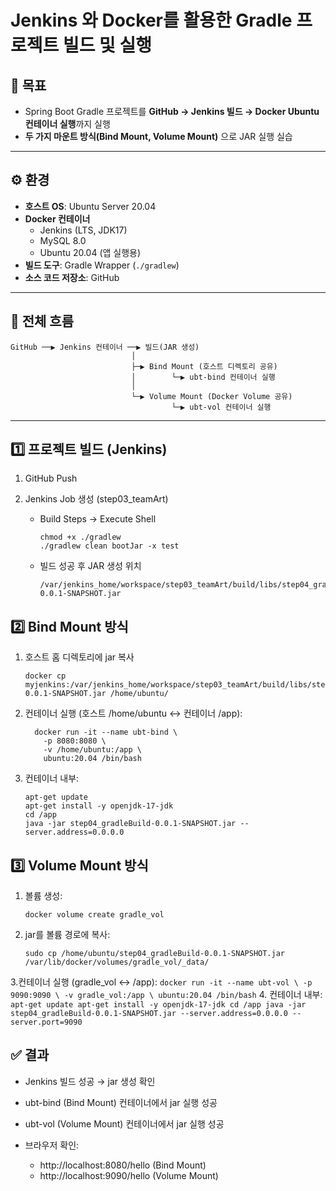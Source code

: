 # Jenkins 와 Docker를 활용한 Gradle 프로젝트 빌드 및 실행

## 📌 목표
- Spring Boot Gradle 프로젝트를 **GitHub → Jenkins 빌드 → Docker Ubuntu 컨테이너 실행**까지 실행
- **두 가지 마운트 방식(Bind Mount, Volume Mount)** 으로 JAR 실행 실습

---

## ⚙️ 환경
- **호스트 OS**: Ubuntu Server 20.04  
- **Docker 컨테이너**
  - Jenkins (LTS, JDK17)
  - MySQL 8.0
  - Ubuntu 20.04 (앱 실행용)
- **빌드 도구**: Gradle Wrapper (`./gradlew`)
- **소스 코드 저장소**: GitHub

---

## 🚀 전체 흐름
```
GitHub ──▶ Jenkins 컨테이너 ──▶ 빌드(JAR 생성)
                           │
                           ├─▶ Bind Mount (호스트 디렉토리 공유)
                           │        └─▶ ubt-bind 컨테이너 실행
                           │
                           └─▶ Volume Mount (Docker Volume 공유)
                                    └─▶ ubt-vol 컨테이너 실행
```
---
## 1️⃣ 프로젝트 빌드 (Jenkins)

1. GitHub Push

2. Jenkins Job 생성 (step03_teamArt)
    - Build Steps → Execute Shell
      ```
      chmod +x ./gradlew
      ./gradlew clean bootJar -x test
      ```
  
    - 빌드 성공 후 JAR 생성 위치
      ```
      /var/jenkins_home/workspace/step03_teamArt/build/libs/step04_gradleBuild-0.0.1-SNAPSHOT.jar
      ```

## 2️⃣ Bind Mount 방식

1. 호스트 홈 디렉토리에 jar 복사
    ```
    docker cp myjenkins:/var/jenkins_home/workspace/step03_teamArt/build/libs/step04_gradleBuild-0.0.1-SNAPSHOT.jar /home/ubuntu/
    ```
2. 컨테이너 실행 (호스트 /home/ubuntu ↔ 컨테이너 /app):
    ```
      docker run -it --name ubt-bind \
        -p 8080:8080 \
        -v /home/ubuntu:/app \
        ubuntu:20.04 /bin/bash
    ```

3. 컨테이너 내부:
    ```
    apt-get update
    apt-get install -y openjdk-17-jdk
    cd /app
    java -jar step04_gradleBuild-0.0.1-SNAPSHOT.jar --server.address=0.0.0.0
    ```
    
## 3️⃣ Volume Mount 방식

1. 볼륨 생성:
    ```
    docker volume create gradle_vol
    ```
2. jar를 볼륨 경로에 복사:
    ```
    sudo cp /home/ubuntu/step04_gradleBuild-0.0.1-SNAPSHOT.jar /var/lib/docker/volumes/gradle_vol/_data/
    ```
3.컨테이너 실행 (gradle_vol ↔ /app):
    ```
    docker run -it --name ubt-vol \
      -p 9090:9090 \
      -v gradle_vol:/app \
      ubuntu:20.04 /bin/bash
    ```
4. 컨테이너 내부:
    ```
    apt-get update
    apt-get install -y openjdk-17-jdk
    cd /app
    java -jar step04_gradleBuild-0.0.1-SNAPSHOT.jar --server.address=0.0.0.0 --server.port=9090
    ```
    
## ✅ 결과

- Jenkins 빌드 성공 → jar 생성 확인
- ubt-bind (Bind Mount) 컨테이너에서 jar 실행 성공
- ubt-vol (Volume Mount) 컨테이너에서 jar 실행 성공

- 브라우저 확인:
  - http://localhost:8080/hello (Bind Mount)
  - http://localhost:9090/hello (Volume Mount)
